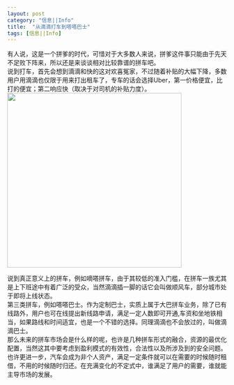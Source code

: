 ```yaml
---
layout: post
category: "信息||Info"
title:  "从滴滴打车到嗒嗒巴士"
tags: [信息||Info] 
---
```

有人说，这是一个拼爹的时代，可惜对于大多数人来说，拼爹这件事只能由于先天不足败下阵来，所以还是来谈谈相对比较靠谱的拼车吧。      
说到打车，首先会想到滴滴和快的这对欢喜冤家，不过随着补贴的大幅下降，多数用户用滴滴也仅限于用来打出租车了，专车的话会选择Uber，第一价格便宜，比打的便宜；第二响应快（取决于对司机的补贴力度）。    
<img src="http://y3.ifengimg.com/haina/2015_09/c61a1eee7ebca2b.jpg" width=400px>               

说到真正意义上的拼车，例如嘀嗒拼车，由于其较低的准入门槛，在拼车一族尤其是上下班途中有着广泛的受众，当然滴滴插一脚的话它会叫做顺风车，部分城市处于即将上线状态。      
第三类拼车，例如嗒嗒巴士。作为定制巴士，实质上属于大巴拼车业务，除了已有线路外，用户也可在线提出新线路申请，满足一定人数即可开通,车资和坐地铁相当，如果路线和时间适宜，也是一个不错的选择。同理滴滴也不会放过的，叫做滴滴巴士。      
那么未来的拼车市场会是什么样的呢，也许是几种拼车形式的融合，资源的最优化配置，当然这其中要考虑到盈利模式的有效性，合法性以及所涉及到的安全问题。也许更进一步，汽车会成为非个人资产，满足一定条件就可以在需要的时候随时租借，不用的时候随时归还。在充满变化的不定式中，谁满足了用户的需要，谁就能主导市场的发展。      


